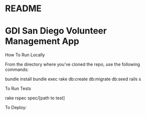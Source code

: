 # README

# GDI San Diego Volunteer Management App

How To Run Locally

From the directory where you've cloned the repo, use the following commands:

bundle install
bundle exec rake db:create db:migrate db:seed
rails s

To Run Tests

rake rspec spec/[path to test]

To Deploy:
